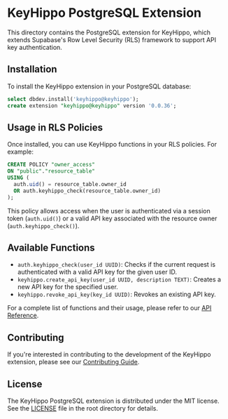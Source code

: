 # KeyHippo PostgreSQL Extension

This directory contains the PostgreSQL extension for KeyHippo, which extends Supabase's Row Level Security (RLS) framework to support API key authentication.

## Installation

To install the KeyHippo extension in your PostgreSQL database:

```sql
select dbdev.install('keyhippo@keyhippo');
create extension "keyhippo@keyhippo" version '0.0.36';
```

## Usage in RLS Policies

Once installed, you can use KeyHippo functions in your RLS policies. For example:

```sql
CREATE POLICY "owner_access"
ON "public"."resource_table"
USING (
  auth.uid() = resource_table.owner_id
  OR auth.keyhippo_check(resource_table.owner_id)
);
```

This policy allows access when the user is authenticated via a session token (`auth.uid()`) or a valid API key associated with the resource owner (`auth.keyhippo_check()`).

## Available Functions

- `auth.keyhippo_check(user_id UUID)`: Checks if the current request is authenticated with a valid API key for the given user ID.
- `keyhippo.create_api_key(user_id UUID, description TEXT)`: Creates a new API key for the specified user.
- `keyhippo.revoke_api_key(key_id UUID)`: Revokes an existing API key.

For a complete list of functions and their usage, please refer to our [API Reference](/docs/API-Reference.md).

## Contributing

If you're interested in contributing to the development of the KeyHippo extension, please see our [Contributing Guide](/docs/Contributing.md).

## License

The KeyHippo PostgreSQL extension is distributed under the MIT license. See the [LICENSE](../LICENSE) file in the root directory for details.
